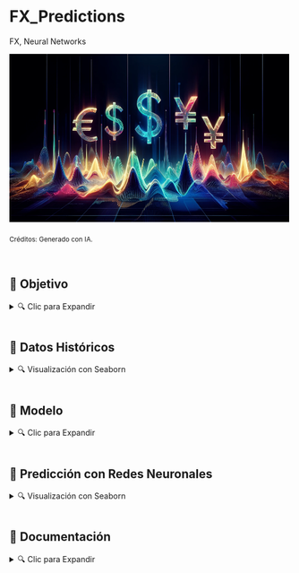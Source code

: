 # FX_Predictions
FX, Neural Networks


<img src="https://github.com/vbleal/FX_Predictions/blob/main/Imag/DE_WP_FX.png" width="500" height="300">

<sub>Créditos: Generado con IA.</sub>


<br>

## 🎯 Objetivo


<details>
<summary>🔍 Clic para Expandir </summary>

<br>

El presente proyecto permite descargar la *evolución histórica* de los siguientes **Tipos de Cambio (Paridades)** usando la librería de Yahoo Finance (**`'yfinance'`**):

* **`"USDMXN"`**

* **`"EURMXN"`**

* **`"GBPMXN"`**

* **`"EURUSD"`**

* **`"GBPUSD"`**

Y crea un **Modelo de Redes Neuronales** para generar sus respectivas *predicciones*.

</details>





<br>

## 📜 Datos Históricos


<details>
<summary>🔍 Visualización con Seaborn </summary>

<br>

<img src="https://github.com/vbleal/FX_Predictions/blob/main/Imag/FX_Evolution_sns.png" width="1000" height="700">


</details>





<br>

## 🧮 Modelo


<details>
<summary>🔍 Clic para Expandir </summary>



</details>




<br>

## 🧠 Predicción con Redes Neuronales 


<details>
<summary>🔍 Visualización con Seaborn </summary>

<br>


* **`"USDMXN"`**

  <details>
  <summary>📊 Clic para expandir </summary>
    
  <img src="https://github.com/vbleal/FX_Predictions/blob/main/Imag/FX_Predictions_sns_USD-MXN.png" width="1000" height="700">


  <br>


  </details>
  

* **`"EURMXN"`**


  <details>
  <summary>📊 Clic para expandir </summary>
    
  <img src="https://github.com/vbleal/FX_Predictions/blob/main/Imag/FX_Predictions_sns_EUR-MXN.png" width="1000" height="700">


  <br>


  </details>
  
* **`"GBPMXN"`**


  <details>
  <summary>📊 Clic para expandir </summary>
    
  <img src="https://github.com/vbleal/FX_Predictions/blob/main/Imag/FX_Predictions_sns_GBP-MXN.png" width="1000" height="700">


  <br>


  </details>

  
* **`"EURUSD"`**


  <details>
  <summary>📊 Clic para expandir </summary>
    
  <img src="https://github.com/vbleal/FX_Predictions/blob/main/Imag/FX_Predictions_sns_EUR-USD.png" width="1000" height="700">


  <br>


  </details>

  
* **`"GBPUSD"`**


  <details>
  <summary>📊 Clic para expandir </summary>
    
  <img src="https://github.com/vbleal/FX_Predictions/blob/main/Imag/FX_Predictions_sns_GBP-USD.png" width="1000" height="700">


  <br>


  </details>


  


</details>




</details>




<br>

## 💼 Documentación


<details>
<summary>🔍 Clic para Expandir </summary>

<br>

[Reporte](https://github.com/vbleal/FX_Predictions/blob/main/Report/GH_FX_Predictions.pdf)

</details>







